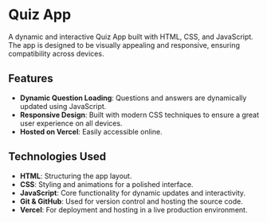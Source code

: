 # Quiz App

A dynamic and interactive Quiz App built with HTML, CSS, and JavaScript. The app is designed to be visually appealing and responsive, ensuring compatibility across devices.

## Features
- **Dynamic Question Loading**: Questions and answers are dynamically updated using JavaScript.
- **Responsive Design**: Built with modern CSS techniques to ensure a great user experience on all devices.
- **Hosted on Vercel**: Easily accessible online.

## Technologies Used
- **HTML**: Structuring the app layout.
- **CSS**: Styling and animations for a polished interface.
- **JavaScript**: Core functionality for dynamic updates and interactivity.
- **Git & GitHub**: Used for version control and hosting the source code.
- **Vercel**: For deployment and hosting in a live production environment.